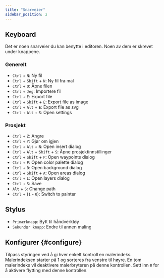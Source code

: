 ```yaml
---
title: "Snarveier"
sidebar_position: 2
---
```



## Keyboard

Det er noen snarveier du kan benytte i editoren. Noen av dem er skrevet under knappene.

### Generelt

* `Ctrl` + `N`: Ny fil
* `Ctrl` + `Shift` + `N`: Ny fil fra mal
* `Ctrl` + `O`: Åpne filen
* `Ctrl` + `Jeg`: Importere fil
* `Ctrl` + `E`: Export file
* `Ctrl` + `Shift` + `E`: Export file as image
* `Ctrl` + `Alt` + `E`: Export file as svg
* `Ctrl` + `Alt` + `S`: Open settings

### Prosjekt

* `Ctrl` + `Z`: Angre
* `Ctrl` + `Y`: Gjør om igjen
* `Ctrl` + `Alt` + `N`: Open insert dialog
* `Ctrl` + `Alt` + `Shift` + `S`: Åpne prosjektinnstillinger
* `Ctrl` + `Shift` + `P`: Open waypoints dialog
* `Ctrl` + `P`: Open color palette dialog
* `Ctrl` + `B`: Open background dialog
* `Ctrl` + `Shift` + `A`: Open areas dialog
* `Ctrl` + `L`: Open layers dialog
* `Ctrl` + `S`: Save
* `Alt` + `S`: Change path
* `Ctrl` + (`1` - `0`): Switch to painter

## Stylus

* `Primærknapp`: Bytt til håndverktøy
* `Sekundær knapp`: Endre til annen maling

## Konfigurer {#configure}

Tilpass styringen ved å gi hver enkelt kontroll en malerindeks. Malerindeksen starter på 1 og sorteres fra venstre til høyre. En tom malerindeks vil deaktivere malerbryteren på denne kontrollen. Sett inn `0` for å aktivere flytting med denne kontrollen.
